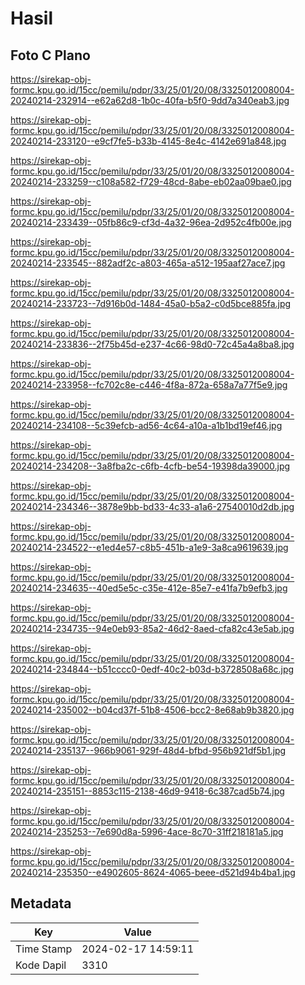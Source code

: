 # Hasil

## Foto C Plano

https://sirekap-obj-formc.kpu.go.id/15cc/pemilu/pdpr/33/25/01/20/08/3325012008004-20240214-232914--e62a62d8-1b0c-40fa-b5f0-9dd7a340eab3.jpg

https://sirekap-obj-formc.kpu.go.id/15cc/pemilu/pdpr/33/25/01/20/08/3325012008004-20240214-233120--e9cf7fe5-b33b-4145-8e4c-4142e691a848.jpg

https://sirekap-obj-formc.kpu.go.id/15cc/pemilu/pdpr/33/25/01/20/08/3325012008004-20240214-233259--c108a582-f729-48cd-8abe-eb02aa09bae0.jpg

https://sirekap-obj-formc.kpu.go.id/15cc/pemilu/pdpr/33/25/01/20/08/3325012008004-20240214-233439--05fb86c9-cf3d-4a32-96ea-2d952c4fb00e.jpg

https://sirekap-obj-formc.kpu.go.id/15cc/pemilu/pdpr/33/25/01/20/08/3325012008004-20240214-233545--882adf2c-a803-465a-a512-195aaf27ace7.jpg

https://sirekap-obj-formc.kpu.go.id/15cc/pemilu/pdpr/33/25/01/20/08/3325012008004-20240214-233723--7d916b0d-1484-45a0-b5a2-c0d5bce885fa.jpg

https://sirekap-obj-formc.kpu.go.id/15cc/pemilu/pdpr/33/25/01/20/08/3325012008004-20240214-233836--2f75b45d-e237-4c66-98d0-72c45a4a8ba8.jpg

https://sirekap-obj-formc.kpu.go.id/15cc/pemilu/pdpr/33/25/01/20/08/3325012008004-20240214-233958--fc702c8e-c446-4f8a-872a-658a7a77f5e9.jpg

https://sirekap-obj-formc.kpu.go.id/15cc/pemilu/pdpr/33/25/01/20/08/3325012008004-20240214-234108--5c39efcb-ad56-4c64-a10a-a1b1bd19ef46.jpg

https://sirekap-obj-formc.kpu.go.id/15cc/pemilu/pdpr/33/25/01/20/08/3325012008004-20240214-234208--3a8fba2c-c6fb-4cfb-be54-19398da39000.jpg

https://sirekap-obj-formc.kpu.go.id/15cc/pemilu/pdpr/33/25/01/20/08/3325012008004-20240214-234346--3878e9bb-bd33-4c33-a1a6-27540010d2db.jpg

https://sirekap-obj-formc.kpu.go.id/15cc/pemilu/pdpr/33/25/01/20/08/3325012008004-20240214-234522--e1ed4e57-c8b5-451b-a1e9-3a8ca9619639.jpg

https://sirekap-obj-formc.kpu.go.id/15cc/pemilu/pdpr/33/25/01/20/08/3325012008004-20240214-234635--40ed5e5c-c35e-412e-85e7-e41fa7b9efb3.jpg

https://sirekap-obj-formc.kpu.go.id/15cc/pemilu/pdpr/33/25/01/20/08/3325012008004-20240214-234735--94e0eb93-85a2-46d2-8aed-cfa82c43e5ab.jpg

https://sirekap-obj-formc.kpu.go.id/15cc/pemilu/pdpr/33/25/01/20/08/3325012008004-20240214-234844--b51cccc0-0edf-40c2-b03d-b3728508a68c.jpg

https://sirekap-obj-formc.kpu.go.id/15cc/pemilu/pdpr/33/25/01/20/08/3325012008004-20240214-235002--b04cd37f-51b8-4506-bcc2-8e68ab9b3820.jpg

https://sirekap-obj-formc.kpu.go.id/15cc/pemilu/pdpr/33/25/01/20/08/3325012008004-20240214-235137--966b9061-929f-48d4-bfbd-956b921df5b1.jpg

https://sirekap-obj-formc.kpu.go.id/15cc/pemilu/pdpr/33/25/01/20/08/3325012008004-20240214-235151--8853c115-2138-46d9-9418-6c387cad5b74.jpg

https://sirekap-obj-formc.kpu.go.id/15cc/pemilu/pdpr/33/25/01/20/08/3325012008004-20240214-235253--7e690d8a-5996-4ace-8c70-31ff218181a5.jpg

https://sirekap-obj-formc.kpu.go.id/15cc/pemilu/pdpr/33/25/01/20/08/3325012008004-20240214-235350--e4902605-8624-4065-beee-d521d94b4ba1.jpg


## Metadata

| Key        | Value               |
| ---------- | ------------------- |
| Time Stamp | 2024-02-17 14:59:11 |
| Kode Dapil | 3310                |



